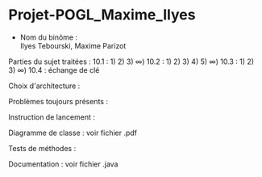 # Projet-POGL_Maxime_Ilyes

* Nom du binôme : <br/>
Ilyes Tebourski, Maxime Parizot

Parties du sujet traitées :
10.1 : 1) 2) 3) ∞)
10.2 : 1) 2) 3) 4) 5) ∞)
10.3 : 1) 2) 3) ∞)
10.4 : échange de clé

Choix d'architecture :


Problèmes toujours présents :


Instruction de lancement :


Diagramme de classe :
voir fichier .pdf

Tests de méthodes :


Documentation :
voir fichier .java

#
